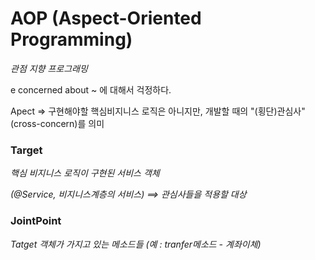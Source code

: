 # AOP (Aspect-Oriented Programming)

*관점 지향 프로그래밍*

e concerned about ~ 에 대해서 걱정하다.

Apect => 구현해야할 핵심비지니스 로직은 아니지만,
개발할 때의 "(횡단)관심사"(cross-concern)를 의미

### Target

*핵심 비지니스 로직이 구현된 서비스 객체*

*(@Service, 비지니스계층의 서비스) ==> 관심사들을 적용할 대상*

### JointPoint

*Tatget 객체가 가지고 있는 메소드들 (예 : tranfer메소드 - 계좌이체)*
